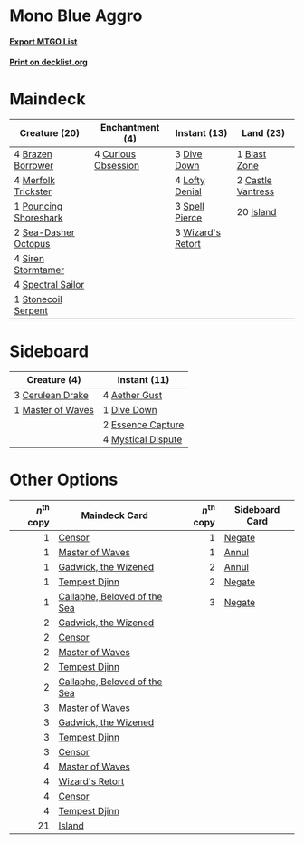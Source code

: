 # Mono Blue Aggro

#### [Export MTGO List](../collection/Mono%20Blue%20Aggro/Mono%20Blue%20Aggro.txt)
#### [Print on decklist.org](http://decklist.org/?deckmain=1%09Blast%20Zone%0A4%09Brazen%20Borrower%0A2%09Castle%20Vantress%0A4%09Curious%20Obsession%0A3%09Dive%20Down%0A20%09Island%0A4%09Lofty%20Denial%0A4%09Merfolk%20Trickster%0A1%09Pouncing%20Shoreshark%0A2%09Sea-Dasher%20Octopus%0A4%09Siren%20Stormtamer%0A4%09Spectral%20Sailor%0A3%09Spell%20Pierce%0A1%09Stonecoil%20Serpent%0A3%09Wizard's%20Retort&deckside=4%09Aether%20Gust%0A3%09Cerulean%20Drake%0A1%09Dive%20Down%0A2%09Essence%20Capture%0A1%09Master%20of%20Waves%0A4%09Mystical%20Dispute)
# Maindeck

|                                         Creature (20)                                          |                                       Enchantment (4)                                        |                                        Instant (13)                                        |                                         Land (23)                                          |
|------------------------------------------------------------------------------------------------|----------------------------------------------------------------------------------------------|--------------------------------------------------------------------------------------------|--------------------------------------------------------------------------------------------|
|4 [Brazen Borrower](http://gatherer.wizards.com/Pages/Card/Details.aspx?multiverseid=473001)    |4 [Curious Obsession](http://gatherer.wizards.com/Pages/Card/Details.aspx?multiverseid=439692)|3 [Dive Down](http://gatherer.wizards.com/Pages/Card/Details.aspx?multiverseid=435205)      |1 [Blast Zone](http://gatherer.wizards.com/Pages/Card/Details.aspx?multiverseid=461171)     |
|4 [Merfolk Trickster](http://gatherer.wizards.com/Pages/Card/Details.aspx?multiverseid=442944)  |                                                                                              |4 [Lofty Denial](http://gatherer.wizards.com/Pages/Card/Details.aspx?multiverseid=485379)   |2 [Castle Vantress](http://gatherer.wizards.com/Pages/Card/Details.aspx?multiverseid=473204)|
|1 [Pouncing Shoreshark](http://gatherer.wizards.com/Pages/Card/Details.aspx?multiverseid=479584)|                                                                                              |3 [Spell Pierce](http://gatherer.wizards.com/Pages/Card/Details.aspx?multiverseid=425876)   |20 [Island](http://gatherer.wizards.com/Pages/Card/Details.aspx?multiverseid=439857)        |
|2 [Sea-Dasher Octopus](http://gatherer.wizards.com/Pages/Card/Details.aspx?multiverseid=479586) |                                                                                              |3 [Wizard's Retort](http://gatherer.wizards.com/Pages/Card/Details.aspx?multiverseid=442963)|                                                                                            |
|4 [Siren Stormtamer](http://gatherer.wizards.com/Pages/Card/Details.aspx?multiverseid=435232)   |                                                                                              |                                                                                            |                                                                                            |
|4 [Spectral Sailor](http://gatherer.wizards.com/Pages/Card/Details.aspx?multiverseid=466830)    |                                                                                              |                                                                                            |                                                                                            |
|1 [Stonecoil Serpent](http://gatherer.wizards.com/Pages/Card/Details.aspx?multiverseid=473197)  |                                                                                              |                                                                                            |                                                                                            |


# Sideboard

|                                        Creature (4)                                        |                                        Instant (11)                                         |
|--------------------------------------------------------------------------------------------|---------------------------------------------------------------------------------------------|
|3 [Cerulean Drake](http://gatherer.wizards.com/Pages/Card/Details.aspx?multiverseid=466807) |4 [Aether Gust](http://gatherer.wizards.com/Pages/Card/Details.aspx?multiverseid=466796)     |
|1 [Master of Waves](http://gatherer.wizards.com/Pages/Card/Details.aspx?multiverseid=438441)|1 [Dive Down](http://gatherer.wizards.com/Pages/Card/Details.aspx?multiverseid=435205)       |
|                                                                                            |2 [Essence Capture](http://gatherer.wizards.com/Pages/Card/Details.aspx?multiverseid=457181) |
|                                                                                            |4 [Mystical Dispute](http://gatherer.wizards.com/Pages/Card/Details.aspx?multiverseid=473020)|


# Other Options

|*n*<sup>th</sup> copy|                                             Maindeck Card                                             |*n*<sup>th</sup> copy|                                 Sideboard Card                                  |
|--------------------:|-------------------------------------------------------------------------------------------------------|--------------------:|---------------------------------------------------------------------------------|
|                    1|[Censor](http://gatherer.wizards.com/Pages/Card/Details.aspx?multiverseid=426748)                      |                    1|[Negate](http://gatherer.wizards.com/Pages/Card/Details.aspx?multiverseid=423707)|
|                    1|[Master of Waves](http://gatherer.wizards.com/Pages/Card/Details.aspx?multiverseid=438441)             |                    1|[Annul](http://gatherer.wizards.com/Pages/Card/Details.aspx?multiverseid=45976)  |
|                    1|[Gadwick, the Wizened](http://gatherer.wizards.com/Pages/Card/Details.aspx?multiverseid=473010)        |                    2|[Annul](http://gatherer.wizards.com/Pages/Card/Details.aspx?multiverseid=45976)  |
|                    1|[Tempest Djinn](http://gatherer.wizards.com/Pages/Card/Details.aspx?multiverseid=442956)               |                    2|[Negate](http://gatherer.wizards.com/Pages/Card/Details.aspx?multiverseid=423707)|
|                    1|[Callaphe, Beloved of the Sea](http://gatherer.wizards.com/Pages/Card/Details.aspx?multiverseid=476296)|                    3|[Negate](http://gatherer.wizards.com/Pages/Card/Details.aspx?multiverseid=423707)|
|                    2|[Gadwick, the Wizened](http://gatherer.wizards.com/Pages/Card/Details.aspx?multiverseid=473010)        |                     |                                                                                 |
|                    2|[Censor](http://gatherer.wizards.com/Pages/Card/Details.aspx?multiverseid=426748)                      |                     |                                                                                 |
|                    2|[Master of Waves](http://gatherer.wizards.com/Pages/Card/Details.aspx?multiverseid=438441)             |                     |                                                                                 |
|                    2|[Tempest Djinn](http://gatherer.wizards.com/Pages/Card/Details.aspx?multiverseid=442956)               |                     |                                                                                 |
|                    2|[Callaphe, Beloved of the Sea](http://gatherer.wizards.com/Pages/Card/Details.aspx?multiverseid=476296)|                     |                                                                                 |
|                    3|[Master of Waves](http://gatherer.wizards.com/Pages/Card/Details.aspx?multiverseid=438441)             |                     |                                                                                 |
|                    3|[Gadwick, the Wizened](http://gatherer.wizards.com/Pages/Card/Details.aspx?multiverseid=473010)        |                     |                                                                                 |
|                    3|[Tempest Djinn](http://gatherer.wizards.com/Pages/Card/Details.aspx?multiverseid=442956)               |                     |                                                                                 |
|                    3|[Censor](http://gatherer.wizards.com/Pages/Card/Details.aspx?multiverseid=426748)                      |                     |                                                                                 |
|                    4|[Master of Waves](http://gatherer.wizards.com/Pages/Card/Details.aspx?multiverseid=438441)             |                     |                                                                                 |
|                    4|[Wizard's Retort](http://gatherer.wizards.com/Pages/Card/Details.aspx?multiverseid=442963)             |                     |                                                                                 |
|                    4|[Censor](http://gatherer.wizards.com/Pages/Card/Details.aspx?multiverseid=426748)                      |                     |                                                                                 |
|                    4|[Tempest Djinn](http://gatherer.wizards.com/Pages/Card/Details.aspx?multiverseid=442956)               |                     |                                                                                 |
|                   21|[Island](http://gatherer.wizards.com/Pages/Card/Details.aspx?multiverseid=439857)                      |                     |                                                                                 |

